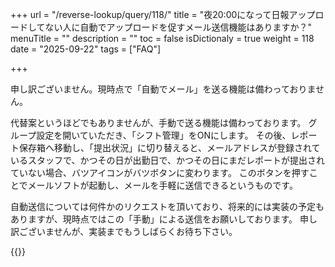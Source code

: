 +++
url = "/reverse-lookup/query/118/"
title = "夜20:00になって日報アップロードしてない人に自動でアップロードを促すメール送信機能はありますか？"
menuTitle = ""
description = ""
toc = false
isDictionaly = true
weight = 118
date = "2025-09-22"
tags = ["FAQ"]

+++

申し訳ございません。現時点で「自動でメール」を送る機能は備わっておりません。

代替案というほどでもありませんが、手動で送る機能は備わっております。
グループ設定を開いていただき、「シフト管理」をONにします。
その後、レポート保存箱へ移動し、「提出状況」に切り替えると、メールアドレスが登録されているスタッフで、かつその日が出勤日で、かつその日にまだレポートが提出されていない場合、バツアイコンがバツボタンに変わります。
このボタンを押すことでメールソフトが起動し、メールを手軽に送信できるというものです。

自動送信については何件かのリクエストを頂いており、将来的には実装の予定もありますが、現時点ではこの「手動」による送信をお願いしております。
申し訳ございませんが、実装までもうしばらくお待ち下さい。

{{<iTablet filename="img/p1" msg="" alice="ok">}}
